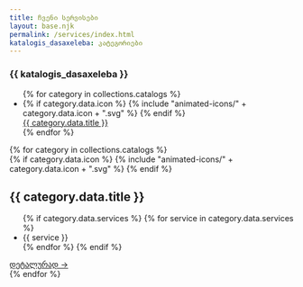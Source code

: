 ```yaml
---
title: ჩვენი სერვისები
layout: base.njk
permalink: /services/index.html
katalogis_dasaxeleba: კატეგორიები
---
```

<section class="services-page-section">
    <div class="container">
        <div class="services-page-layout">
            <aside class="services-nav" data-aos="fade-right">
                <h3>{{ katalogis_dasaxeleba }}</h3>
                <ul>
                    {% for category in collections.catalogs %}
                        <li>
                            <div class="nav-icon-wrapper">
                                {% if category.data.icon %}
                                    {% include "animated-icons/" + category.data.icon + ".svg" %}
                                {% endif %}
                            </div>
                            <a href="#{{ category.data.slug }}">{{ category.data.title }}</a>
                        </li>
                    {% endfor %}
                </ul>
            </aside>
            <div class="services-content">
                {% for category in collections.catalogs %}
                    <div id="{{ category.data.slug }}" class="service-category" data-aos="fade-up">
                        <div class="category-title-wrapper">
                            <div class="icon-wrapper">
                                {% if category.data.icon %}
                                    {% include "animated-icons/" + category.data.icon + ".svg" %}
                                {% endif %}
                            </div>
                            <h2>{{ category.data.title }}</h2>
                        </div>
                        <ul>
                            {% if category.data.services %}
                                {% for service in category.data.services %}
                                    <li>{{ service }}</li>
                                {% endfor %}
                            {% endif %}
                        </ul>
                        <a href="/services/{{ category.data.slug }}/" class="details-link">დეტალურად →</a>
                    </div>
                {% endfor %}
            </div>
        </div>
    </div>
</section>